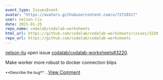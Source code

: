 ```yaml
---
event_type: IssuesEvent
avatar: "https://avatars.githubusercontent.com/u/7272031?"
user: nelson-liu
date: 2021-01-25
repo_name: codalab/codalab-worksheets
html_url: https://github.com/codalab/codalab-worksheets/issues/3220
repo_url: https://github.com/codalab/codalab-worksheets
---
```


<a href='https://github.com/nelson-liu' target='_blank'>nelson-liu</a> open issue <a href='https://github.com/codalab/codalab-worksheets/issues/3220' target='_blank'>codalab/codalab-worksheets#3220</a>.

<p>Make worker more robust to docker connection blips</p><small>**Describe the bug**...</small><a href='https://github.com/codalab/codalab-worksheets/issues/3220' target='_blank'>View Comment</a>